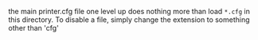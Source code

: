 the main printer.cfg file one level up does nothing more than load `*.cfg` in this directory. To disable a file, simply change the extension to something other than 'cfg'

